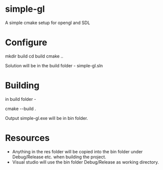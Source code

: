 # simple-gl
A simple cmake setup for opengl and SDL

# Configure

mkdir build
cd build
cmake ..

Solution will be in the build folder - simple-gl.sln

# Building

in build folder -

cmake --build .

Output simple-gl.exe will be in bin folder.

# Resources

- Anything in the res folder will be copied into the bin folder under Debug/Release etc. when building the project.
- Visual studio will use the bin folder Debug/Release as working directory.


